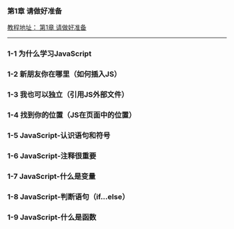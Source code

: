 ### 第1章 请做好准备
[教程地址： 第1章 请做好准备](http://www.imooc.com/code/387)

---
### 1-1 为什么学习JavaScript
### 1-2 新朋友你在哪里（如何插入JS）
### 1-3 我也可以独立（引用JS外部文件）
### 1-4 找到你的位置（JS在页面中的位置）
### 1-5 JavaScript-认识语句和符号
### 1-6 JavaScript-注释很重要
### 1-7 JavaScript-什么是变量
### 1-8 JavaScript-判断语句（if...else）
### 1-9 JavaScript-什么是函数
